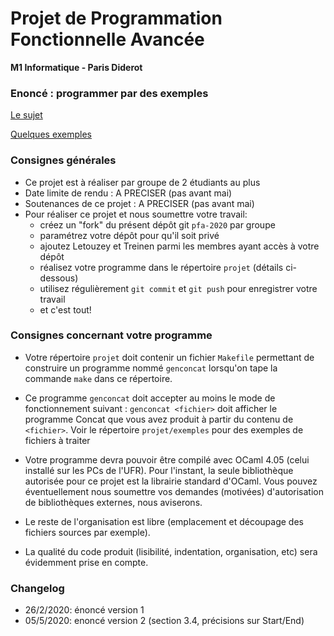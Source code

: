 Projet de Programmation Fonctionnelle Avancée
============================================

**M1 Informatique - Paris Diderot**

### Enoncé : programmer par des exemples

[Le sujet](enonce.pdf)

[Quelques exemples](exemples)

### Consignes générales

  * Ce projet est à réaliser par groupe de 2 étudiants au plus
  * Date limite de rendu : A PRECISER (pas avant mai)
  * Soutenances de ce projet : A PRECISER (pas avant mai)
  * Pour réaliser ce projet et nous soumettre votre travail:
     - créez un "fork" du présent dépôt git `pfa-2020` par groupe
     - paramétrez votre dépôt pour qu'il soit privé
     - ajoutez Letouzey et Treinen parmi les membres ayant accès à votre dépôt
     - réalisez votre programme dans le répertoire `projet` (détails ci-dessous)
     - utilisez régulièrement `git commit` et `git push` pour enregistrer votre travail
     - et c'est tout!

### Consignes concernant votre programme

  * Votre répertoire `projet` doit contenir un fichier `Makefile` permettant de construire un programme nommé `genconcat` lorsqu'on tape la commande `make` dans ce répertoire.

  * Ce programme `genconcat` doit accepter au moins le mode de fonctionnement suivant : `genconcat <fichier>` doit afficher le programme Concat que vous avez produit  à partir du contenu de `<fichier>`. Voir le répertoire `projet/exemples` pour des exemples de fichiers à traiter

  * Votre programme devra pouvoir être compilé avec OCaml 4.05 (celui installé sur les PCs de l'UFR). Pour l'instant, la seule bibliothèque autorisée pour ce projet est la librairie standard d'OCaml. Vous pouvez éventuellement nous soumettre vos demandes (motivées) d'autorisation de bibliothèques externes, nous aviserons.

  * Le reste de l'organisation est libre (emplacement et découpage des fichiers sources par exemple).

  * La qualité du code produit (lisibilité, indentation, organisation, etc) sera évidemment prise en compte.

### Changelog

  * 26/2/2020: énoncé version 1
  * 05/5/2020: enoncé version 2 (section 3.4, précisions sur Start/End)

